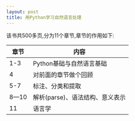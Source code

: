 ```yaml
---
layout: post
title: 用Python学习自然语言处理
---
```

该书共500多页,分为11个章节,章节的作用如下:  

| 章节 | 内容 |
| --- | ----------- |
| 1-3 | Python基础与自然语言基础 |
| 4 | 对前面的章节做个回顾 |
| 5-7 | 标注、分类和提取 |
| 8—10 | 解析(parse)、语法结构、意义表示 | 
| 11 | 语言学 |

